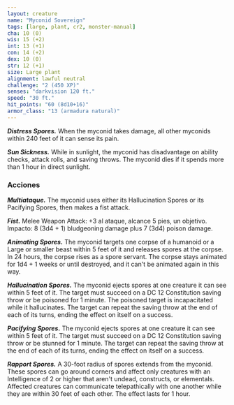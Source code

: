 ```yaml
---
layout: creature
name: "Myconid Sovereign"
tags: [large, plant, cr2, monster-manual]
cha: 10 (0)
wis: 15 (+2)
int: 13 (+1)
con: 14 (+2)
dex: 10 (0)
str: 12 (+1)
size: Large plant
alignment: lawful neutral
challenge: "2 (450 XP)"
senses: "darkvision 120 ft."
speed: "30 ft."
hit_points: "60 (8d10+16)"
armor_class: "13 (armadura natural)"
---
```


***Distress Spores.*** When the myconid takes damage, all other myconids within 240 feet of it can sense its pain.

***Sun Sickness.*** While in sunlight, the myconid has disadvantage on ability checks, attack rolls, and saving throws. The myconid dies if it spends more than 1 hour in direct sunlight.

### Acciones

***Multiataque.*** The myconid uses either its Hallucination Spores or its Pacifying Spores, then makes a fist attack.

***Fist.*** Melee Weapon Attack: +3 al ataque, alcance 5 pies, un objetivo. Impacto: 8 (3d4 + 1) bludgeoning damage plus 7 (3d4) poison damage.

***Animating Spores.*** The myconid targets one corpse of a humanoid or a Large or smaller beast within 5 feet of it and releases spores at the corpse. In 24 hours, the corpse rises as a spore servant. The corpse stays animated for 1d4 + 1 weeks or until destroyed, and it can't be animated again in this way.

***Hallucination Spores.*** The myconid ejects spores at one creature it can see within 5 feet of it. The target must succeed on a DC 12 Constitution saving throw or be poisoned for 1 minute. The poisoned target is incapacitated while it hallucinates. The target can repeat the saving throw at the end of each of its turns, ending the effect on itself on a success.

***Pacifying Spores.*** The myconid ejects spores at one creature it can see within 5 feet of it. The target must succeed on a DC 12 Constitution saving throw or be stunned for 1 minute. The target can repeat the saving throw at the end of each of its turns, ending the effect on itself on a success.

***Rapport Spores.*** A 30-foot radius of spores extends from the myconid. These spores can go around corners and affect only creatures with an Intelligence of 2 or higher that aren't undead, constructs, or elementals. Affected creatures can communicate telepathically with one another while they are within 30 feet of each other. The effect lasts for 1 hour.